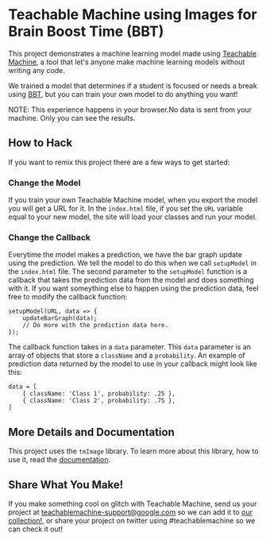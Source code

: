 # Teachable Machine using Images for Brain Boost Time (BBT)

This project demonstrates a machine learning model made using [Teachable Machine](https://teachablemachine.withgoogle.com/),
a tool that let's anyone make machine learning models without writing any code. 

We trained a model that determines if a student is focused or needs a break using [BBT](https://sites.google.com/moe.edu.sg/brainboost/home), 
but you can train your own model to do anything you want! 

NOTE: This experience happens in your browser.No data is sent from your machine. Only you can see the results.

## How to Hack

If you want to remix this project there are a few ways to get started:

### Change the Model

If you train your own Teachable Machine model, when you export the model you will get a URL for it. In the `index.html` file, 
if you set the `URL` variable equal to your new model, the site will load your classes and run your model.

### Change the Callback

Everytime the model makes a prediction, we have the bar graph update using the prediction. We tell the model to do this when we call 
`setupModel` in the `index.html` file. The second parameter to the `setupModel` function is a callback that takes the prediction data 
from the model and does something with it. If you want someything else to happen using the prediction data, feel free to modify the 
callback function:
```
setupModel(URL, data => {
    updateBarGraph(data);
    // Do more with the prediction data here.
});
```
The callback function takes in a `data` parameter. This `data` parameter is an array of objects that store a `className` and a `probability`. 
An example of prediction data returned by the model to use in your callback might look like this:
```
data = [
    { className: 'Class 1', probability: .25 },
    { className: 'Class 2', probability: .75 },
]
```

## More Details and Documentation
This project uses the `tmImage` library. To learn more about this library,
how to use it, read the [documentation](https://github.com/googlecreativelab/teachablemachine-community/tree/master/libraries/image).

## Share What You Make!
If you make something cool on glitch with Teachable Machine,
send us your project at [teachablemachine-support@google.com](mailto:teachablemachine-support@google.com) 
so we can add it to [our collection!](https://glitch.com/@teachablemachine/teachable-machine-showcase), 
or share your project on twitter using #teachablemachine so we can check it out!


